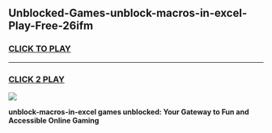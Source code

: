 
## Unblocked-Games-unblock-macros-in-excel-Play-Free-26ifm
<h3>
<a href="https://premium76.site?title=unblock-macros-in-excel&ref=21A">CLICK TO PLAY</a></h3>
<hr>

<h3>
<a href="https://premium76.site?title=unblock-macros-in-excel&ref=21A">CLICK 2 PLAY</a>
  
</h3>

<a href="https://premium76.site?title=unblock-macros-in-excel&ref=21A"><img src="https://clearcache.store/games.png"></a>


**unblock-macros-in-excel games unblocked: Your Gateway to Fun and Accessible Online Gaming**
